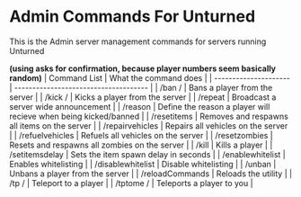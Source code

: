 Admin Commands For Unturned
=====

This is the Admin server management commands for servers running Unturned

**(using <number> asks for confirmation, because player numbers seem basically random)**
| Command List | What the command does |
| --------------------- | ------------------------------------- |
| /ban <player name>/<number> | Bans a player from the server |
| /kick <player name>/<number> | Kicks a player from the server |
| /repeat <announcement> | Broadcast a server wide announcement |
| /reason <reason> | Define the reason a player will recieve when being kicked/banned |
| /resetitems | Removes and respawns all items on the server |
| /repairvehicles | Repairs all vehicles on the server |
| /refuelvehicles | Refuels all vehicles on the server |
| /resetzombies | Resets and respawns all zombies on the server |
| /kill <playername> | Kills a player |
| /setitemsdelay <time in seconds> | Sets the item spawn delay in seconds |
| /enablewhitelist | Enables whitelisting |
| /disablewhitelist | Disable whitelisting |
| /unban <playername> | Unbans a player from the server |
| /reloadCommands | Reloads the utility |
| /tp <player name>/<number> | Teleport to a player |
| /tptome <player name>/<number> | Teleports a player to you |